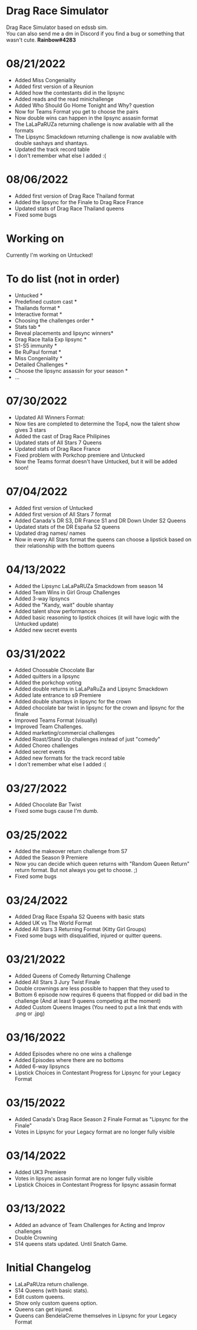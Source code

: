 # Drag Race Simulator
Drag Race Simulator based on edssb sim.
<br> You can also send me a dm in Discord if you find a bug or something that wasn't cute. <b> Rainbow#4283</b>

# 08/21/2022
* Added Miss Congeniality
* Added first version of a Reunion
* Added how the contestants did in the lipsync
* Added reads and the read minichallenge
* Added Who Should Go Home Tonight and Why? question
* Now for Teams Format you get to choose the pairs
* Now double wins can happen in the lipsync assasin format
* The LaLaPaRUZa returning challenge is now avaliable with all the formats
* The Lipsync Smackdown returning challenge is now avaliable with double sashays and shantays.
* Updated the track record table
* I don't remember what else I added :(

# 08/06/2022
* Added first version of Drag Race Thailand format
* Added the lipsync for the Finale to Drag Race France
* Updated stats of Drag Race Thailand queens
* Fixed some bugs


# Working on
Currently I'm working on Untucked!
# To do list (not in order)
 * Untucked *
 * Predefined custom cast *
 * Thailands format *
 * Interactive format *
 * Choosing the challenges order *
 * Stats tab *
 * Reveal placements and lipsync winners*
 * Drag Race Italia Exp lipsync *
 * S1-S5 immunity *
 * Be RuPaul format *
 * Miss Congeniality *
 * Detailed Challenges *
 * Choose the lipsync assassin for your season *
 * ...
 
 # 07/30/2022
* Updated All Winners Format:
*  Now ties are completed to determine the Top4, now the talent show gives 3 stars
* Added the cast of Drag Race Philipines 
* Updated stats of All Stars 7 Queens
* Updated stats of Drag Race France
* Fixed problem with Porkchop premiere and Untucked
* Now the Teams format doesn't have Untucked, but it will be added soon!
 
 # 07/04/2022
* Added first version of Untucked
* Added first version of All Stars 7 format
* Added Canada's DR S3, DR France S1 and DR Down Under S2 Queens
* Updated stats of the DR España S2 queens
* Updated drag names/ names
* Now in every All Stars format the queens can choose a lipstick based on their relationship with the bottom queens
 
 
 # 04/13/2022
* Added the Lipsync LaLaPaRUZa Smackdown from season 14
* Added Team Wins in Girl Group Challenges
* Added 3-way lipsyncs
* Added the "Kandy, wait" double shantay
* Added talent show performances
* Added basic reasoning to lipstick choices (it will have logic with the Untucked update)
* Added new secret events

# 03/31/2022
* Added Choosable Chocolate Bar
* Added quitters in a lipsync
* Added the porkchop voting
* Added double returns in LaLaPaRuZa and Lipsync Smackdown
* Added late entrance to s9 Premiere
* Added double shantays in lipsync for the crown
* Added chocolate bar twist in lipsync for the crown and lipsync for the finale
* Improved Teams Format (visually)
* Improved Team Challenges.
* Added marketing/commercial challenges
* Added Roast/Stand Up challenges instead of just "comedy"
* Added Choreo challenges
* Added secret events 
* Added new formats for the track record table
* I don't remember what else I added :(

# 03/27/2022
* Added Chocolate Bar Twist
* Fixed some bugs cause I'm dumb.
# 03/25/2022
* Added the makeover return challenge from S7 
* Added the Season 9 Premiere
* Now you can decide which queen returns with "Random Queen Return" return format. But not always you get to choose. ;)
* Fixed some bugs

# 03/24/2022
* Added Drag Race España S2 Queens with basic stats
* Added UK vs The World Format
* Added All Stars 3 Returning Format (Kitty Girl Groups)
* Fixed some bugs with disqualified, injured or quitter queens.

# 03/21/2022
* Added Queens of Comedy Returning Challenge
* Added All Stars 3 Jury Twist Finale
* Double crownings are less possible to happen that they used to
* Bottom 6 episode now requires 6 queens that flopped or did bad in the challenge (And at least 9 queens competing at the moment)
* Added Custom Queens Images (You need to put a link that ends with .png or .jpg)

# 03/16/2022
* Added Episodes where no one wins a challenge
* Added Episodes where there are no bottoms
* Added 6-way lipsyncs
* Lipstick Choices in Contestant Progress for Lipsync for your Legacy Format

# 03/15/2022
* Added Canada's Drag Race Season 2 Finale Format as "Lipsync for the Finale" 
* Votes in Lipsync for your Legacy format are no longer fully visible 

# 03/14/2022
* Added UK3 Premiere
* Votes in lipsync assasin format are no longer fully visible
* Lipstick Choices in Contestant Progress for lipsync assasin format
# 03/13/2022
* Added an advance of Team Challenges for Acting and Improv challenges
* Double Crowning
* S14 queens stats updated. Until Snatch Game.

# Initial Changelog
* LaLaPaRUza return challenge.
* S14 Queens (with basic stats).
* Edit custom queens.
* Show only custom queens option.
* Queens can get injured.
* Queens can BendelaCreme themselves in Lipsync for your Legacy Format
